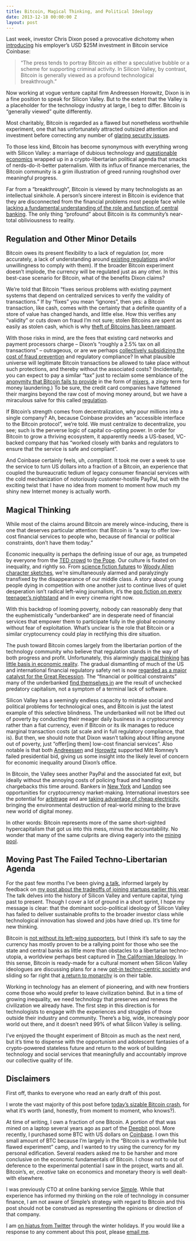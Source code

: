 ```yaml
---
title: Bitcoin, Magical Thinking, and Political Ideology
date: 2013-12-18 00:00:00 Z
layout: post
---
```





Last week, investor Chris Dixon posed a provocative dichotomy when [introducing](http://cdixon.org/2013/12/12/coinbase/) his employer’s USD $25M investment in Bitcoin service Coinbase:

> “The press tends to portray Bitcoin as either a speculative bubble or a scheme for supporting criminal activity. In Silicon Valley, by contrast, Bitcoin is generally viewed as a profound technological breakthrough.”

Now working at vogue venture capital firm Andreessen Horowitz, Dixon is in a fine position to speak for Silicon Valley. But to the extent that the Valley is a placeholder for the technology industry at large, I beg to differ. Bitcoin is “generally viewed” quite differently.

Most charitably, Bitcoin is regarded as a flawed but nonetheless worthwhile experiment, one that has unfortunately attracted outsized attention and investment before correcting any number of [glaring security issues](https://en.bitcoin.it/wiki/Weaknesses).

To those less kind, Bitcoin has become synonymous with everything wrong with Silicon Valley: a marriage of dubious technology and [questionable](http://www.economonitor.com/blog/2013/03/bitcoin-bubble-or-new-virtual-currency/) [economics](http://marginalrevolution.com/marginalrevolution/2011/04/the-economics-of-bitcoin.html) wrapped up in a crypto-libertarian political agenda that smacks of nerds-do-it-better paternalism. With its influx of finance mercenaries, the Bitcoin community is a grim illustration of greed running roughshod over meaningful progress.

Far from a “breakthrough”, Bitcoin is viewed by many technologists as an intellectual sinkhole. A person’s sincere interest in Bitcoin is evidence that they are disconnected from the financial problems most people face while [lacking a fundamental understanding of the role and function of central banking](http://krugman.blogs.nytimes.com/2011/09/07/golden-cyberfetters/). The only thing “profound” about Bitcoin is its community’s near-total obliviousness to reality.

## Regulation and Other Minor Details

Bitcoin owes its present flexibility to a lack of regulation (or, more accurately, a lack of understanding around [existing regulations](http://www.coindesk.com/fincen-boss-lays-out-bitcoin-rules/) and/or unwillingness to comply with them). If the broader Bitcoin experiment doesn’t implode, the currency will be regulated just as any other. In this best-case scenario for Bitcoin, what of the benefits Dixon claims?

We’re told that Bitcoin “fixes serious problems with existing payment systems that depend on centralized services to verify the validity of transactions.” If by “fixes” you mean “ignores”, then yes: a Bitcoin transaction, like cash, comes with the certainty that a definite quantity of a store of value has changed hands, and little else. How this verifies any “validity” or cuts down on fraud I’m not sure; stolen Bitcoins are spent as easily as stolen cash, which is why [theft of Bitcoins has been rampant](http://www.cnbc.com/id/101213462).

With those risks in mind, are the fees that existing card networks and payment processors charge – Dixon’s “roughly a 2.5% tax on all transactions” – outrageous, or are we perhaps [collectively subsidizing the cost of fraud prevention](http://boss.blogs.nytimes.com/2013/03/25/what-you-need-to-know-about-credit-card-processing/?_r=0) and regulatory compliance? In what plausible universe will legitimate Bitcoin transactions be allowed to take place without such protections, and thereby without the associated costs? (Incidentally, you can expect to pay a similar “tax” just to reclaim some semblance of the [anonymity that Bitcoin fails to provide](http://www.forbes.com/sites/cameronkeng/2013/12/16/bitcoin-is-not-anonymous-is-always-taxable/) in the form of [mixers](https://www.bestvpn.com/blog/7811/buying-bitcoins-pay-vpn-anonymously-step-step-guide-part-4-bitcoin-mixers-optional/), a zingy term for money laundering.) To be sure, the credit card companies have fattened their margins beyond the raw cost of moving money around, but we have a miraculous salve for this called [regulation](http://www.forbes.com/sites/lauraheller/2013/01/30/new-swipe-fee-rules-are-good-news-for-shoppers/).

If Bitcoin’s strength comes from decentralization, why pour millions into a single company? Ah, because Coinbase provides an “accessible interface to the Bitcoin protocol”, we’re told. We must centralize to decentralize, you see; such is the perverse logic of capital co-opting power. In order for Bitcoin to grow a thriving ecosystem, it apparently needs a US-based, VC-backed company that has “worked closely with banks and regulators to ensure that the service is safe and compliant”.

And Coinbase certainly feels, uh, *compliant*. It took me over a week to use the service to turn US dollars into a fraction of a Bitcoin, an experience that coupled the bureaucratic tedium of legacy consumer financial services with the cold mechanization of notoriously customer-hostile PayPal, but with the exciting twist that I have no idea from moment to moment how much my shiny new Internet money is actually worth.

## Magical Thinking

While most of the claims around Bitcoin are merely wince-inducing, there is one that deserves particular attention: that Bitcoin is “a way to offer low-cost financial services to people who, because of financial or political constraints, don’t have them today.”

Economic inequality is perhaps the defining issue of our age, as trumpeted by everyone from the [TED crowd](http://www.ted.com/talks/richard_wilkinson.html) to [the Pope](http://wapo.st/1cqXck9). Our culture is fixated on inequality, and rightly so. From [science fiction futures](http://www.imdb.com/title/tt1535108/) to [Woody Allen character sketches](http://www.imdb.com/title/tt2334873/), we’re simultaneously alarmed and paralyzingly transfixed by the disappearance of our middle class. A story about young people dying in competition with one another just to continue lives of quiet desperation isn’t radical left-wing journalism, it’s the [pop fiction on every teenager’s nightstand](https://en.wikipedia.org/wiki/The_Hunger_Games_trilogy) and in every cinema right now.

With this backdrop of looming poverty, nobody can reasonably deny that the euphemistically “underbanked” are in desperate need of financial services that empower them to participate fully in the global economy without fear of exploitation. What’s unclear is the role that Bitcoin or a similar cryptocurrency could play in rectifying this dire situation.

The push toward Bitcoin comes largely from the libertarian portion of the technology community who believe that regulation stands in the way of both progress and profit. Unfortunately, this alarmingly [magical thinking](http://en.wikipedia.org/wiki/Magical_thinking) [has little basis in economic reality](http://opinionator.blogs.nytimes.com/2013/12/14/we-are-not-all-in-this-together/). The gradual dismantling of much of the US and international financial regulatory safety net is now [regarded as a major catalyst for the Great Recession](http://www.jec.senate.gov/public/?a=Files.Serve&File_id=91975589-257c-403b-8093-8f3b584a088c). The “financial or political constraints” many of the underbanked [find themselves in](http://www.fdic.gov/householdsurvey/2012_unbankedreport.pdf) are the result of unchecked predatory capitalism, not a symptom of a terminal lack of software.

Silicon Valley has a seemingly endless capacity to mistake social and political problems for technological ones, and Bitcoin is just the latest example of this selective blindness. The underbanked will not be lifted out of poverty by conducting their meager daily business in a cryptocurrency rather than a fiat currency, even if Bitcoin or its ilk manages to reduce marginal transaction costs (at scale and in full regulatory compliance, that is). But then, we should note that Dixon wasn’t talking about lifting anyone out of poverty, just “offer[ing them] low-cost financial services”. Also notable is that both [Andreessen](http://www.businessinsider.com/surprise-silicon-valleys-hero-marc-andreessen-is-backing-romney-2012-3) and [Horowitz](http://docquery.fec.gov/cgi-bin/fecimg/?27990853900) supported Mitt Romney’s failed presidential bid, giving us some insight into the likely level of concern for economic inequality around Dixon’s office.

In Bitcoin, the Valley sees another PayPal and the associated fat exit, but ideally without the annoying costs of policing fraud and handling chargebacks this time around. Bankers in [New York](https://www.coinsetter.com/) and [London](http://www.reuters.com/article/2012/04/01/traders-bitcoin-idUSL6E8ET5K620120401) see opportunities for cryptocurrency market-making. International investors see the potential for [arbitrage](http://www.reuters.com/article/2013/12/11/us-china-bitcoin-idUSBRE9BA0B020131211) and are [taking advantage of cheap electricity](http://hongwrong.com/hong-kong-bitcoin/), bringing the environmental destruction of real-world mining to the brave new world of digital money.

In other words: Bitcoin represents more of the same short-sighted hypercapitalism that got us into this mess, minus the accountability. No wonder that many of the same culprits are diving eagerly into the [mining pool](http://www.bitcoinmining.com/bitcoin-mining-pools/).

## Moving Past The Failed Techno-Libertarian Agenda

For the past few months I’ve been giving [a talk](https://www.youtube.com/watch?v=4Wb0CGGhjE4), informed largely by feedback on [my post about the tradeoffs of joining startups earlier this year](https://al3x.net/2013/05/23/letter-to-a-young-programmer.html). The talk delves into the history of Silicon Valley and venture capital, tying past to present. Though I cover a lot of ground in a short sprint, I hope my message is clear: that the dominant socio-political ideology of Silicon Valley has failed to deliver sustainable profits to the broader investor class while technological innovation has slowed and jobs have dried up. It’s time for new thinking.

Bitcoin is [not without its left-wing supporters](http://www.nytimes.com/2013/12/15/sunday-review/the-bitcoin-ideology.html), but I think it’s safe to say the currency has mostly proven to be a rallying point for those who see the state and central banks as little more than obstacles to a libertarian techno-utopia, a worldview perhaps best captured in [The Californian Ideology](https://en.wikipedia.org/wiki/The_Californian_Ideology). In this sense, Bitcoin is ready-made for a cultural moment when Silicon Valley ideologues are discussing plans for a new [opt-in techno-centric society](http://valleywag.gawker.com/phase-ii-of-silicon-valleys-secession-plan-suck-up-al-1465367092) and sliding so far right that [a return to monarchy](http://techcrunch.com/2013/11/22/geeks-for-monarchy/) is on their table.

Working in technology has an element of pioneering, and with new frontiers come those who would prefer to leave civilization behind. But in a time of growing inequality, we need technology that preserves and renews the civilization we already have. The first step in this direction is for technologists to engage with the experiences and struggles of those outside their industry and community. There’s a big, wide, increasingly poor world out there, and it doesn’t need 99% of what Silicon Valley is selling.

I’ve enjoyed the thought experiment of Bitcoin as much as the next nerd, but it’s time to dispense with the opportunism and adolescent fantasies of a crypto-powered stateless future and return to the work of building technology and social services that meaningfully and accountably improve our collective quality of life.

## Disclaimers

First off, thanks to everyone who read an early draft of this post.

I wrote the vast majority of this post before [today’s sizable Bitcoin crash](http://www.nytimes.com/2013/12/19/business/international/china-bitcoin-exchange-ends-renminbi-deposits.html), for what it’s worth (and, honestly, from moment to moment, who knows?).

At time of writing, I own a fraction of one Bitcoin. A portion of that was mined on a laptop several years ago as part of the [Deepbit](https://deepbit.net/) pool. More recently, I purchased some BTC with US dollars on [Coinbase](https://www.coinbase.com/). I own this small amount of BTC because I’m largely in the “Bitcoin is a worthwhile but flawed experiment” camp, and I wanted to try using the currency for my personal edification. Several readers asked me to be harsher and more conclusive on the economic fundamentals of Bitcoin. I chose not to out of deference to the experimental potential I saw in the project, warts and all. Bitcoin’s, er, *creative* take on economics and monetary theory is well dealt-with elsewhere.

I was previously CTO at online banking service [Simple](https://www.simple.com/). While that experience has informed my thinking on the role of technology in consumer finance, I am not aware of Simple’s strategy with regard to Bitcoin and this post should not be construed as representing the opinions or direction of that company.

I am [on hiatus from Twitter](https://twitter.com/al3x/status/408338538413826048) through the winter holidays. If you would like a response to any comment about this post, please [email me](https://al3x.net/about.html).
